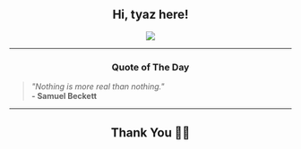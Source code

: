 <h2 align="center"> Hi, tyaz here!</h2>

<p align="center">
<a href="https://github.com/tyazx" alt="github streak"><img src="https://dvst-streak.herokuapp.com/?user=tyazx&theme=tokyonight&fire=DD472C"></a>
</p>

<hr>
<h3 align="center">Quote of The Day</h3>
<p align="center">
<blockquote>
<i>"Nothing is more real than nothing."</i>
<br>
<b>- Samuel Beckett</b>
</blockquote>
</p>


<hr>
<h2 align="center">Thank You 🙏🏼</h2>
